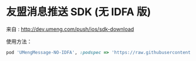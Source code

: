 友盟消息推送 SDK (无 IDFA 版)
=============================

来自 : http://dev.umeng.com/push/ios/sdk-download

使用方法：

```ruby
pod 'UMengMessage-NO-IDFA', :podspec => 'https://raw.githubusercontent.com/skyline75489/UMengMessage-NO-IDFA/master/UMengMessage-NO-IDFA.podspec.json'
```
